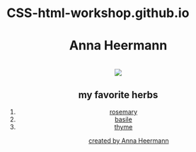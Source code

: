 # CSS-html-workshop.github.io
<!DOCTYPE html>
<html>
<head>
  <meta charset="utf-8">
  <meta name="viewport" content="width=device-width">
  <title>JS Bin</title>
</head>
<body>
  <header>
    <main>
  <h1>Anna Heermann</h1>
  <br />
  <img class="primary-image" src="https://i.dailymail.co.uk/i/pix/2016/03/22/13/32738A6E00000578-3504412-image-a-6_1458654517341.jpg" />  
  <h2>my favorite herbs</h2>
  <ol>
   <li><a href="https://en.wikipedia.org/wiki/Rosemary">rosemary</li>
   <li> basile</li>
   <li>thyme</li>
  <ol>
    <footer>
    created by Anna Heermann
  </footer>
    </main>
  
</body>
</html>

